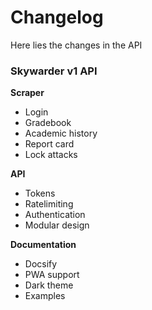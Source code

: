 # Changelog

Here lies the changes in the API

### Skywarder v1 API

**Scraper**
- Login
- Gradebook
- Academic history
- Report card
- Lock attacks

**API**
- Tokens
- Ratelimiting
- Authentication
- Modular design

**Documentation**
- Docsify
- PWA support
- Dark theme
- Examples